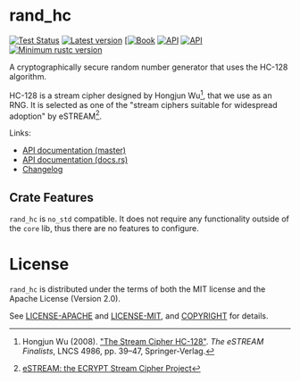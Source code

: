 # rand_hc

[![Test Status](https://github.com/rust-random/rngs/workflows/Tests/badge.svg?event=push)](https://github.com/rust-random/rngs/actions)
[![Latest version](https://img.shields.io/crates/v/rand_hc.svg)](https://crates.io/crates/rand_hc)
[[![Book](https://img.shields.io/badge/book-master-yellow.svg)](https://rust-random.github.io/book/)
[![API](https://img.shields.io/badge/api-master-yellow.svg)](https://rust-random.github.io/rand/rand_hc)
[![API](https://docs.rs/rand_hc/badge.svg)](https://docs.rs/rand_hc)
[![Minimum rustc version](https://img.shields.io/badge/rustc-1.36+-lightgray.svg)](https://github.com/rust-random/rand#rust-version-requirements)

A cryptographically secure random number generator that uses the HC-128
algorithm.

HC-128 is a stream cipher designed by Hongjun Wu[^1], that we use as an
RNG. It is selected as one of the "stream ciphers suitable for widespread
adoption" by eSTREAM[^2].

Links:

-   [API documentation (master)](https://rust-random.github.io/rand/rand_hc)
-   [API documentation (docs.rs)](https://docs.rs/rand_hc)
-   [Changelog](https://github.com/rust-random/rngs/blob/master/rand_hc/CHANGELOG.md)

[rand]: https://crates.io/crates/rand
[^1]: Hongjun Wu (2008). ["The Stream Cipher HC-128"](
      http://www.ecrypt.eu.org/stream/p3ciphers/hc/hc128_p3.pdf).
      *The eSTREAM Finalists*, LNCS 4986, pp. 39–47, Springer-Verlag.

[^2]: [eSTREAM: the ECRYPT Stream Cipher Project](
      http://www.ecrypt.eu.org/stream/)


## Crate Features

`rand_hc` is `no_std` compatible. It does not require any functionality
outside of the `core` lib, thus there are no features to configure.


# License

`rand_hc` is distributed under the terms of both the MIT license and the
Apache License (Version 2.0).

See [LICENSE-APACHE](LICENSE-APACHE) and [LICENSE-MIT](LICENSE-MIT), and
[COPYRIGHT](COPYRIGHT) for details.
